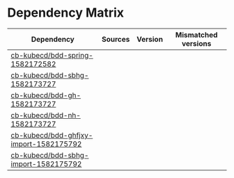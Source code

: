 # Dependency Matrix

Dependency | Sources | Version | Mismatched versions
---------- | ------- | ------- | -------------------
[cb-kubecd/bdd-spring-1582172582](https://github.com/cb-kubecd/bdd-spring-1582172582.git) |  | []() | 
[cb-kubecd/bdd-sbhg-1582173727](https://github.com/cb-kubecd/bdd-sbhg-1582173727.git) |  | []() | 
[cb-kubecd/bdd-gh-1582173727](https://github.com/cb-kubecd/bdd-gh-1582173727.git) |  | []() | 
[cb-kubecd/bdd-nh-1582173727](https://github.com/cb-kubecd/bdd-nh-1582173727.git) |  | []() | 
[cb-kubecd/bdd-ghfjxy-import-1582175792](https://github.com/cb-kubecd/bdd-ghfjxy-import-1582175792.git) |  | []() | 
[cb-kubecd/bdd-sbhg-import-1582175792](https://github.com/cb-kubecd/bdd-sbhg-import-1582175792.git) |  | []() | 
